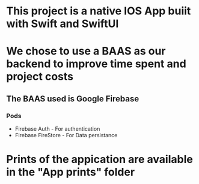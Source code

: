 # This project is a native IOS App buiit with Swift and SwiftUI

# We chose to use a BAAS as our backend to improve time spent and project costs

## The BAAS used is Google Firebase

### Pods
- Firebase Auth - For authentication
- Firebase FireStore - For Data persistance


# Prints of the appication are available in the "App prints" folder

